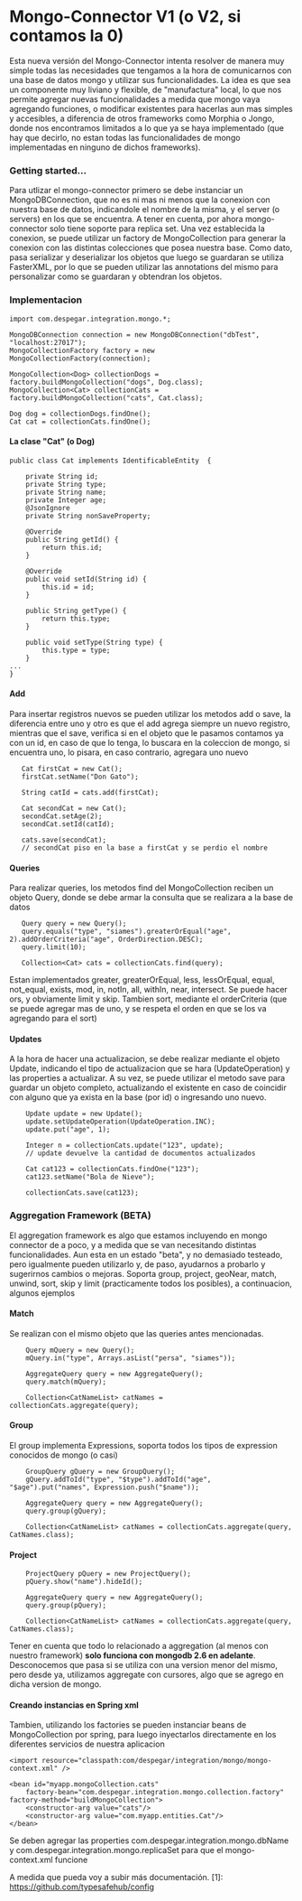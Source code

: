# Mongo-Connector V1 (o V2, si contamos la 0)

Esta nueva versión del Mongo-Connector intenta resolver de manera muy simple todas las necesidades que tengamos a la hora de comunicarnos con una base de datos mongo y utilizar sus funcionalidades. La idea es que sea un componente muy liviano y flexible, de "manufactura" local, lo que nos permite agregar nuevas funcionalidades a medida que mongo vaya agregando funciones, o modificar existentes para hacerlas aun mas simples y accesibles, a diferencia de otros frameworks como Morphia o Jongo, donde nos encontramos limitados a lo que ya se haya implementado (que hay que decirlo, no estan todas las funcionalidades de mongo implementadas en ninguno de dichos frameworks). 

### Getting started...

Para utlizar el mongo-connector primero se debe instanciar un MongoDBConnection, que no es ni mas ni menos que la conexion con nuestra base de datos, indicandole el nombre de la misma, y el server (o servers) en los que se encuentra. A tener en cuenta, por ahora mongo-connector solo tiene soporte para replica set.
Una vez establecida la conexion, se puede utilizar un factory de MongoCollection para generar la conexion con las distintas colecciones que posea nuestra base. Como dato, pasa serializar y deserializar los objetos que luego se guardaran se utiliza FasterXML, por lo que se pueden utilizar las annotations del mismo para personalizar como se guardaran y obtendran los objetos.

### Implementacion

    import com.despegar.integration.mongo.*;
    
    MongoDBConnection connection = new MongoDBConnection("dbTest", "localhost:27017");
    MongoCollectionFactory factory = new MongoCollectionFactory(connection);
                
    MongoCollection<Dog> collectionDogs = factory.buildMongoCollection("dogs", Dog.class);
    MongoCollection<Cat> collectionCats = factory.buildMongoCollection("cats", Cat.class);
    
    Dog dog = collectionDogs.findOne();
    Cat cat = collectionCats.findOne();

#### La clase "Cat" (o Dog)
	
    public class Cat implements IdentificableEntity  {
    
        private String id;
    	private String type;
    	private String name;
    	private Integer age;
    	@JsonIgnore
    	private String nonSaveProperty;
    
        @Override
        public String getId() {
            return this.id;
        }

        @Override
        public void setId(String id) {
            this.id = id;	
        }

        public String getType() {
    	    return this.type;
    	}

    	public void setType(String type) {
    	    this.type = type;
    	}
   	...   
    }

#### Add

Para insertar registros nuevos se pueden utilizar los metodos add o save, la diferencia entre uno y otro es que el add agrega siempre un nuevo registro, mientras que el save, verifica si en el objeto que le pasamos contamos ya con un id, en caso de que lo tenga, lo buscara en la coleccion de mongo, si encuentra uno, lo pisara, en caso contrario, agregara uno nuevo

       Cat firstCat = new Cat();
       firstCat.setName("Don Gato");       
        
       String catId = cats.add(firstCat);
        
       Cat secondCat = new Cat();
       secondCat.setAge(2);
       secondCat.setId(catId);
        
       cats.save(secondCat);
       // secondCat piso en la base a firstCat y se perdio el nombre

#### Queries

Para realizar queries, los metodos find del MongoCollection reciben un objeto Query, donde se debe armar la consulta que se realizara a la base de datos

       Query query = new Query();
       query.equals("type", "siames").greaterOrEqual("age", 2).addOrderCriteria("age", OrderDirection.DESC);
       query.limit(10);

       Collection<Cat> cats = collectionCats.find(query);

Estan implementados greater, greaterOrEqual, less, lessOrEqual, equal, not_equal, exists, mod, in, notIn, all, withIn, near, intersect. Se puede hacer ors, y obviamente limit y skip. Tambien sort, mediante el orderCriteria (que se puede agregar mas de uno, y se respeta el orden en que se los va agregando para el sort)

#### Updates

A la hora de hacer una actualizacion, se debe realizar mediante el objeto Update, indicando el tipo de actualizacion que se hara (UpdateOperation) y las properties a actualizar. A su vez, se puede utilizar el metodo save para guardar un objeto completo, actualizando el existente en caso de coincidir con alguno que ya exista en la base (por id) o ingresando uno nuevo.

        Update update = new Update();
        update.setUpdateOperation(UpdateOperation.INC);
        update.put("age", 1);
        
        Integer n = collectionCats.update("123", update);
        // update devuelve la cantidad de documentos actualizados
        
        Cat cat123 = collectionCats.findOne("123");
        cat123.setName("Bola de Nieve");
        
        collectionCats.save(cat123);

### Aggregation Framework (BETA)

El aggregation framework es algo que estamos incluyendo en mongo connector de a poco, y a medida que se van necesitando distintas funcionalidades. Aun esta en un estado "beta", y no demasiado testeado, pero igualmente pueden utilizarlo y, de paso, ayudarnos a probarlo y sugerirnos cambios o mejoras. Soporta group, project, geoNear, match, unwind, sort, skip y limit (practicamente todos los posibles), a continuacion, algunos ejemplos

#### Match

Se realizan con el mismo objeto que las queries antes mencionadas.

        Query mQuery = new Query();
        mQuery.in("type", Arrays.asList("persa", "siames"));
        
        AggregateQuery query = new AggregateQuery();
        query.match(mQuery);
        
        Collection<CatNameList> catNames = collectionCats.aggregate(query);

#### Group

El group implementa Expressions, soporta todos los tipos de expression conocidos de mongo (o casi)

        GroupQuery gQuery = new GroupQuery();
        gQuery.addToId("type", "$type").addToId("age", "$age").put("names", Expression.push("$name"));
        
        AggregateQuery query = new AggregateQuery();
        query.group(gQuery);

        Collection<CatNameList> catNames = collectionCats.aggregate(query, CatNames.class);

#### Project

        ProjectQuery pQuery = new ProjectQuery();
        pQuery.show("name").hideId();

        AggregateQuery query = new AggregateQuery();
        query.group(pQuery);

        Collection<CatNameList> catNames = collectionCats.aggregate(query, CatNames.class);

Tener en cuenta que todo lo relacionado a aggregation (al menos con nuestro framework) **solo funciona con mongodb 2.6 en adelante**. Desconocemos que pasa si se utiliza con una version menor del mismo, pero desde ya, utilizamos aggregate con cursores, algo que se agrego en dicha version de mongo.

#### Creando instancias en Spring xml

Tambien, utilizando los factories se pueden instanciar beans de MongoCollection por spring, para luego inyectarlos directamente en los diferentes servicios de nuestra aplicacion

	<import resource="classpath:com/despegar/integration/mongo/mongo-context.xml" />

	<bean id="myapp.mongoCollection.cats"
		factory-bean="com.despegar.integration.mongo.collection.factory" factory-method="buildMongoCollection">
		<constructor-arg value="cats"/>
		<constructor-arg value="com.myapp.entities.Cat"/>
	</bean>		

Se deben agregar las properties com.despegar.integration.mongo.dbName y com.despegar.integration.mongo.replicaSet para que el mongo-context.xml funcione

A medida que pueda voy a subir más documentación.
  [1]: https://github.com/typesafehub/config
